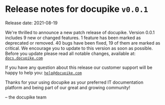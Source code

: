 # Release notes for docupike `v0.0.1`

Release date: 2021-08-19

We're thrilled to announce a new patch release of docupike. Version 0.0.1 includes 9 new or changed features. 1 feature has been marked as deprecated or removed. 40 bugs have been fixed, 19 of them are marked as critical. We encourage you to update to this version as soon as possible. Before you update please read all notable changes, available at: [`docs.docupike.com`](https://docs.docupike.com/ref/changelog.html)

If you have any question about this release our customer support will be happy to help you: [`help@docupike.com`](mailto:help@docupike.com)

Thanks for your using docupike as your preferred IT documentation platform and being part of our great and growing community!

– the docupike team

